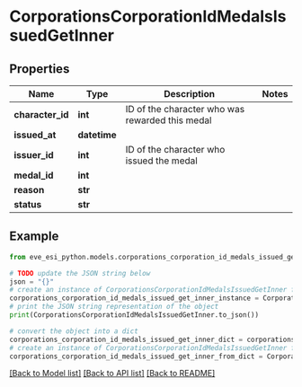 # CorporationsCorporationIdMedalsIssuedGetInner


## Properties

Name | Type | Description | Notes
------------ | ------------- | ------------- | -------------
**character_id** | **int** | ID of the character who was rewarded this medal | 
**issued_at** | **datetime** |  | 
**issuer_id** | **int** | ID of the character who issued the medal | 
**medal_id** | **int** |  | 
**reason** | **str** |  | 
**status** | **str** |  | 

## Example

```python
from eve_esi_python.models.corporations_corporation_id_medals_issued_get_inner import CorporationsCorporationIdMedalsIssuedGetInner

# TODO update the JSON string below
json = "{}"
# create an instance of CorporationsCorporationIdMedalsIssuedGetInner from a JSON string
corporations_corporation_id_medals_issued_get_inner_instance = CorporationsCorporationIdMedalsIssuedGetInner.from_json(json)
# print the JSON string representation of the object
print(CorporationsCorporationIdMedalsIssuedGetInner.to_json())

# convert the object into a dict
corporations_corporation_id_medals_issued_get_inner_dict = corporations_corporation_id_medals_issued_get_inner_instance.to_dict()
# create an instance of CorporationsCorporationIdMedalsIssuedGetInner from a dict
corporations_corporation_id_medals_issued_get_inner_from_dict = CorporationsCorporationIdMedalsIssuedGetInner.from_dict(corporations_corporation_id_medals_issued_get_inner_dict)
```
[[Back to Model list]](../README.md#documentation-for-models) [[Back to API list]](../README.md#documentation-for-api-endpoints) [[Back to README]](../README.md)


